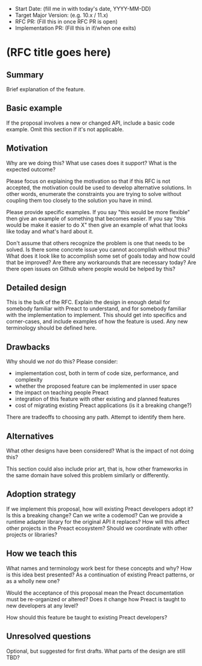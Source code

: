 - Start Date: (fill me in with today's date, YYYY-MM-DD)
- Target Major Version: (e.g. 10.x / 11.x)
- RFC PR: (Fill this in once RFC PR is open)
- Implementation PR: (Fill this in if/when one exits)

# (RFC title goes here)

## Summary

Brief explanation of the feature.

## Basic example

If the proposal involves a new or changed API, include a basic code example.
Omit this section if it's not applicable.

## Motivation

Why are we doing this? What use cases does it support? What is the expected
outcome?

Please focus on explaining the motivation so that if this RFC is not accepted,
the motivation could be used to develop alternative solutions. In other words,
enumerate the constraints you are trying to solve without coupling them too
closely to the solution you have in mind.

Please provide specific examples. If you say "this would be more flexible" then
give an example of something that becomes easier. If you say "this would be make
it easier to do X" then give an example of what that looks like today and what's
hard about it.

Don't assume that others recognize the problem is one that needs to be solved.
Is there some concrete issue you cannot accomplish without this? What does it
look like to accomplish some set of goals today and how could that be improved?
Are there any workarounds that are necessary today? Are there open issues on
Github where people would be helped by this?

## Detailed design

This is the bulk of the RFC. Explain the design in enough detail for somebody
familiar with Preact to understand, and for somebody familiar with the
implementation to implement. This should get into specifics and corner-cases,
and include examples of how the feature is used. Any new terminology should be
defined here.

## Drawbacks

Why should we *not* do this? Please consider:

- implementation cost, both in term of code size, performance, and complexity
- whether the proposed feature can be implemented in user space
- the impact on teaching people Preact
- integration of this feature with other existing and planned features
- cost of migrating existing Preact applications (is it a breaking change?)

There are tradeoffs to choosing any path. Attempt to identify them here.

## Alternatives

What other designs have been considered? What is the impact of not doing this?

This section could also include prior art, that is, how other frameworks in the
same domain have solved this problem similarly or differently.

## Adoption strategy

If we implement this proposal, how will existing Preact developers adopt it? Is
this a breaking change? Can we write a codemod? Can we provide a runtime adapter
library for the original API it replaces? How will this affect other projects in
the Preact ecosystem? Should we coordinate with other projects or libraries?

## How we teach this

What names and terminology work best for these concepts and why? How is this
idea best presented? As a continuation of existing Preact patterns, or as a
wholly new one?

Would the acceptance of this proposal mean the Preact documentation must be
re-organized or altered? Does it change how Preact is taught to new developers
at any level?

How should this feature be taught to existing Preact developers?

## Unresolved questions

Optional, but suggested for first drafts. What parts of the design are still
TBD?

